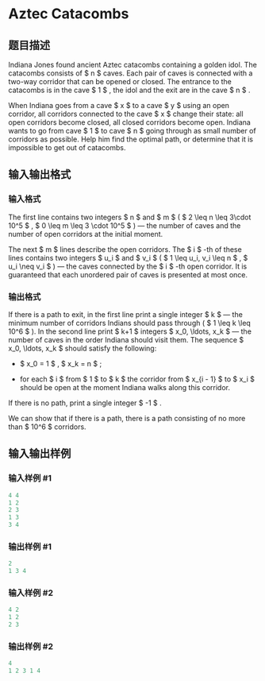 # Aztec Catacombs

## 题目描述

Indiana Jones found ancient Aztec catacombs containing a golden idol. The catacombs consists of $ n $ caves. Each pair of caves is connected with a two-way corridor that can be opened or closed. The entrance to the catacombs is in the cave $ 1 $ , the idol and the exit are in the cave $ n $ .

When Indiana goes from a cave $ x $ to a cave $ y $ using an open corridor, all corridors connected to the cave $ x $ change their state: all open corridors become closed, all closed corridors become open. Indiana wants to go from cave $ 1 $ to cave $ n $ going through as small number of corridors as possible. Help him find the optimal path, or determine that it is impossible to get out of catacombs.

## 输入输出格式

### 输入格式

The first line contains two integers $ n $ and $ m $ ( $ 2 \leq n \leq 3\cdot 10^5 $ , $ 0 \leq m \leq 3 \cdot 10^5 $ ) — the number of caves and the number of open corridors at the initial moment.

The next $ m $ lines describe the open corridors. The $ i $ -th of these lines contains two integers $ u_i $ and $ v_i $ ( $ 1 \leq u_i, v_i \leq n $ , $ u_i \neq v_i $ ) — the caves connected by the $ i $ -th open corridor. It is guaranteed that each unordered pair of caves is presented at most once.

### 输出格式

If there is a path to exit, in the first line print a single integer $ k $ — the minimum number of corridors Indians should pass through ( $ 1 \leq k \leq 10^6 $ ). In the second line print $ k+1 $ integers $ x_0, \ldots, x_k $ — the number of caves in the order Indiana should visit them. The sequence $ x_0, \ldots, x_k $ should satisfy the following:

- $ x_0 = 1 $ , $ x_k = n $ ;

- for each $ i $ from $ 1 $ to $ k $ the corridor from $ x_{i - 1} $ to $ x_i $ should be open at the moment Indiana walks along this corridor.

If there is no path, print a single integer $ -1 $ .

We can show that if there is a path, there is a path consisting of no more than $ 10^6 $ corridors.

## 输入输出样例

### 输入样例 #1

```cpp
4 4
1 2
2 3
1 3
3 4

```
### 输出样例 #1

```cpp
2
1 3 4 

```
### 输入样例 #2

```cpp
4 2
1 2
2 3

```
### 输出样例 #2

```cpp
4
1 2 3 1 4 

```
